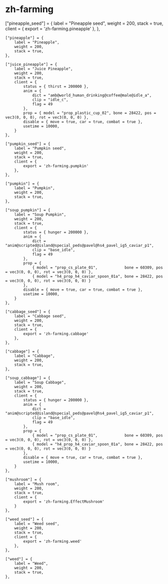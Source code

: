 # zh-farming

 ["pineapple_seed"] = {
        label = "Pineapple seed",
        weight = 200,
        stack = true,
        client = {
            export = 'zh-farming.pineapple'
        },
    },

    ["pineapple"] = {
        label = "Pineapple",
        weight = 200,
        stack = true,
    },

    ["juice_pineapple"] = {
        label = "Juice Pineapple",
        weight = 200,
        stack = true,
        client = {
            status = { thirst = 200000 },
            anim = {
                dict = "amb@world_human_drinking@coffee@male@idle_a",
                clip = "idle_c",
                flag = 49
            },
            prop = { model = "prop_plastic_cup_02", bone = 28422, pos = vec3(0, 0, 0), rot = vec3(0, 0, 0) },
            disable = { move = true, car = true, combat = true },
            usetime = 10000,
        }
    },

    ["pumpkin_seed"] = {
        label = "Pumpkin seed",
        weight = 200,
        stack = true,
        client = {
            export = 'zh-farming.pumpkin'
        },
    },

    ["pumpkin"] = {
        label = "Pumpkin",
        weight = 200,
        stack = true,
    },

    ["soup_pumpkin"] = {
        label = "Soup Pumpkin",
        weight = 200,
        stack = true,
        client = {
            status = { hunger = 200000 },
            anim = {
                dict = "anim@scripted@island@special_peds@pavel@hs4_pavel_ig5_caviar_p1",
                clip = "base_idle",
                flag = 49
            },
            prop = {
                { model = "prop_cs_plate_01",            bone = 60309, pos = vec3(0, 0, 0), rot = vec3(0, 0, 0) },
                { model = "h4_prop_h4_caviar_spoon_01a", bone = 28422, pos = vec3(0, 0, 0), rot = vec3(0, 0, 0) }
            },
            disable = { move = true, car = true, combat = true },
            usetime = 10000,
        }
    },

    ["cabbage_seed"] = {
        label = "Cabbage seed",
        weight = 200,
        stack = true,
        client = {
            export = 'zh-farming.cabbage'
        },
    },

    ["cabbage"] = {
        label = "Cabbage",
        weight = 200,
        stack = true,
    },

    ["soup_cabbage"] = {
        label = "Soup Cabbage",
        weight = 200,
        stack = true,
        client = {
            status = { hunger = 200000 },
            anim = {
                dict = "anim@scripted@island@special_peds@pavel@hs4_pavel_ig5_caviar_p1",
                clip = "base_idle",
                flag = 49
            },
            prop = {
                { model = "prop_cs_plate_01",            bone = 60309, pos = vec3(0, 0, 0), rot = vec3(0, 0, 0) },
                { model = "h4_prop_h4_caviar_spoon_01a", bone = 28422, pos = vec3(0, 0, 0), rot = vec3(0, 0, 0) }
            },
            disable = { move = true, car = true, combat = true },
            usetime = 10000,
        }
    },

    ["mushroom"] = {
        label = "Mush room",
        weight = 200,
        stack = true,
        client = {
            export = 'zh-farming.EffectMushroom'
        }
    },

    ["weed_seed"] = {
        label = "Weed seed",
        weight = 200,
        stack = true,
        client = {
            export = 'zh-farming.weed'
        },
    },

    ["weed"] = {
        label = "Weed",
        weight = 200,
        stack = true,
    },